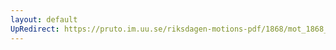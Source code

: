 ```yaml
---
layout: default
UpRedirect: https://pruto.im.uu.se/riksdagen-motions-pdf/1868/mot_1868__ak__68/mot_1868__ak__68-001.pdf
---
```

